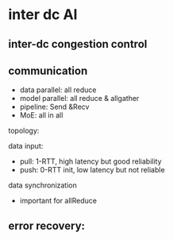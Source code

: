 # inter dc AI

## inter-dc congestion control

## communication

- data parallel: all reduce
- model parallel: all reduce & allgather
- pipeline: Send &Recv
- MoE: all in all

topology:

data input:
- pull: 1-RTT, high latency but good reliability
- push: 0-RTT init, low latency but not reliable

data synchronization
- important for allReduce

error recovery:
- 